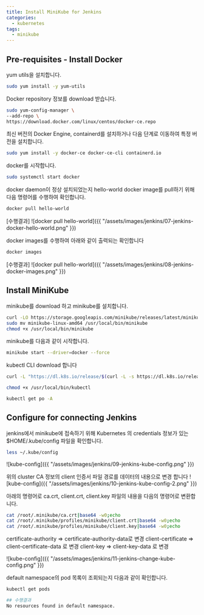 ```yaml
---
title: Install MiniKube for Jenkins
categories:
  - kubernetes
tags: 
  - minikube
---
```


## Pre-requisites - Install Docker

yum utils을 설치합니다.
```bash
sudo yum install -y yum-utils
```

Docker repository 정보를 download 받습니다. 
```bash
sudo yum-config-manager \
--add-repo \
https://download.docker.com/linux/centos/docker-ce.repo
```

최신 버전의 Docker Engine, containerd를 설치하거나 다음 단계로 이동하여 특정 버전을 설치합니다.
```bash
sudo yum install -y docker-ce docker-ce-cli containerd.io
```

docker를 시작합니다.
```bash
sudo systemctl start docker
```

docker daemon이 정상 설치되었는지 hello-world docker image를 pull하기 위해 다음 명령어를 수행하여 확인합니다.
```bash
docker pull hello-world 
```

[수행결과]
![docker pull hello-world]({{ "/assets/images/jenkins/07-jenkins-docker-hello-world.png" }})

docker images를 수행하여 아래와 같이 출력되는 확인합니다
```bash
docker images
```

[수행결과]
![docker pull hello-world]({{ "/assets/images/jenkins/08-jenkins-docker-images.png" }})

## Install MiniKube

minikube를 download 하고 minikube를 설치합니다.
```bash
curl -LO https://storage.googleapis.com/minikube/releases/latest/minikube-linux-amd64
sudo mv minikube-linux-amd64 /usr/local/bin/minikube
chmod +x /usr/local/bin/minikube
```

minikube를 다음과 같이 시작합니다.
```bash
minikube start --driver=docker --force
```

kubectl CLI download 합니다
```bash
curl -L "https://dl.k8s.io/release/$(curl -L -s https://dl.k8s.io/release/stable.txt)/bin/linux/amd64/kubectl" -o /usr/local/bin/kubectl

chmod +x /usr/local/bin/kubectl

kubectl get po -A
```

## Configure for connecting Jenkins

jenkins에서 minikube에 접속하기 위해  Kubernetes 의 credentials 정보가 있는 $HOME/.kube/config 파일을 확인합니다.  
```bash
less ~/.kube/config
```

![kube-config]({{ "/assets/images/jenkins/09-jenkins-kube-config.png" }})

위의 cluster CA 정보의 client 인증서 파일 경로를 데이터의 내용으로 변경 합니다
![kube-config]({{ "/assets/images/jenkins/10-jenkins-kube-config-2.png" }})

아래의 명령어로 ca.crt, client.crt, client.key 파일의 내용을 다음의 명령어로 변환합니다.  

```bash
cat /root/.minikube/ca.crt|base64 -w0;echo
cat /root/.minikube/profiles/minikube/client.crt|base64 -w0;echo
cat /root/.minikube/profiles/minikube/client.key|base64 -w0;echo
```

certificate-authority => certificate-authority-data로 변경
client-certificate => client-certificate-data 로 변경
client-key => client-key-data 로 변경 

![kube-config]({{ "/assets/images/jenkins/11-jenkins-change-kube-config.png"  }})

default namespace의 pod 목록이 조회되는지 다음과 같이 확인합니다.  
```bash
kubectl get pods 

## 수행결과
No resources found in default namespace.
```